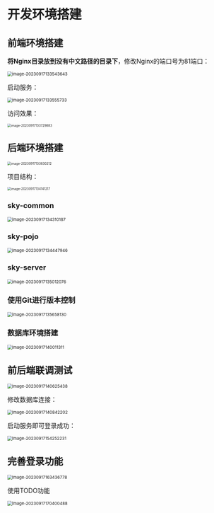 # 开发环境搭建

## 前端环境搭建

**将Nginx目录放到没有中文路径的目录下**，修改Nginx的端口号为81端口：

<img src="img/1.开发环境搭建/image-20230917133543643.png" alt="image-20230917133543643" style="zoom:67%;" />

启动服务：

<img src="img/1.开发环境搭建/image-20230917133555733.png" alt="image-20230917133555733" style="zoom:67%;" />

访问效果：

<img src="img/1.开发环境搭建/image-20230917133729883.png" alt="image-20230917133729883" style="zoom:50%;" />

## 后端环境搭建

<img src="img/1.开发环境搭建/image-20230917133830212.png" alt="image-20230917133830212" style="zoom: 50%;" />

项目结构：

<img src="img/1.开发环境搭建/image-20230917134141217.png" alt="image-20230917134141217" style="zoom: 50%;" />

### sky-common

<img src="img/1.开发环境搭建/image-20230917134310187.png" alt="image-20230917134310187" style="zoom: 67%;" />

### sky-pojo

<img src="img/1.开发环境搭建/image-20230917134447946.png" alt="image-20230917134447946" style="zoom:67%;" />

### sky-server

<img src="img/1.开发环境搭建/image-20230917135012076.png" alt="image-20230917135012076" style="zoom: 67%;" />

### 使用Git进行版本控制

<img src="img/1.开发环境搭建/image-20230917135658130.png" alt="image-20230917135658130" style="zoom:67%;" />

### 数据库环境搭建

<img src="img/1.开发环境搭建/image-20230917140011311.png" alt="image-20230917140011311" style="zoom:67%;" />

## 前后端联调测试

<img src="img/1.开发环境搭建/image-20230917140625438.png" alt="image-20230917140625438" style="zoom:67%;" />

修改数据库连接：

<img src="img/1.开发环境搭建/image-20230917140842202.png" alt="image-20230917140842202" style="zoom:67%;" />

启动服务即可登录成功：

<img src="img/1.开发环境搭建/image-20230917154252231.png" alt="image-20230917154252231" style="zoom:67%;" />

## 完善登录功能

<img src="img/1.开发环境搭建/image-20230917163436778.png" alt="image-20230917163436778" style="zoom:67%;" />

使用TODO功能

<img src="img/1.开发环境搭建/image-20230917170400488.png" alt="image-20230917170400488" style="zoom:67%;" />